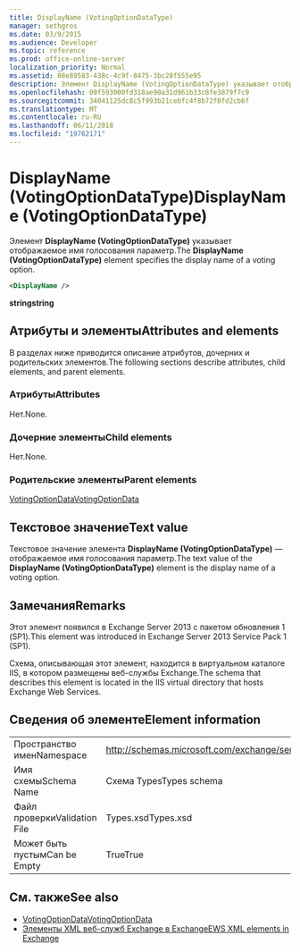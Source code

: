 ```yaml
---
title: DisplayName (VotingOptionDataType)
manager: sethgros
ms.date: 03/9/2015
ms.audience: Developer
ms.topic: reference
ms.prod: office-online-server
localization_priority: Normal
ms.assetid: 08e89583-438c-4c9f-8475-3bc28f555e95
description: Элемент DisplayName (VotingOptionDataType) указывает отображаемое имя голосования параметр.
ms.openlocfilehash: 09f593000fd318ae90a31d961b33c8fe3879f7c9
ms.sourcegitcommit: 34041125dc8c5f993b21cebfc4f8b72f0fd2cb6f
ms.translationtype: MT
ms.contentlocale: ru-RU
ms.lasthandoff: 06/11/2018
ms.locfileid: "19762171"
---
```

# <a name="displayname-votingoptiondatatype"></a><span data-ttu-id="0fbed-103">DisplayName (VotingOptionDataType)</span><span class="sxs-lookup"><span data-stu-id="0fbed-103">DisplayName (VotingOptionDataType)</span></span>

<span data-ttu-id="0fbed-104">Элемент **DisplayName (VotingOptionDataType)** указывает отображаемое имя голосования параметр.</span><span class="sxs-lookup"><span data-stu-id="0fbed-104">The **DisplayName (VotingOptionDataType)** element specifies the display name of a voting option.</span></span> 
  
```XML
<DisplayName />
```

 <span data-ttu-id="0fbed-105">**string**</span><span class="sxs-lookup"><span data-stu-id="0fbed-105">**string**</span></span>
## <a name="attributes-and-elements"></a><span data-ttu-id="0fbed-106">Атрибуты и элементы</span><span class="sxs-lookup"><span data-stu-id="0fbed-106">Attributes and elements</span></span>

<span data-ttu-id="0fbed-107">В разделах ниже приводится описание атрибутов, дочерних и родительских элементов.</span><span class="sxs-lookup"><span data-stu-id="0fbed-107">The following sections describe attributes, child elements, and parent elements.</span></span>
  
### <a name="attributes"></a><span data-ttu-id="0fbed-108">Атрибуты</span><span class="sxs-lookup"><span data-stu-id="0fbed-108">Attributes</span></span>

<span data-ttu-id="0fbed-109">Нет.</span><span class="sxs-lookup"><span data-stu-id="0fbed-109">None.</span></span>
  
### <a name="child-elements"></a><span data-ttu-id="0fbed-110">Дочерние элементы</span><span class="sxs-lookup"><span data-stu-id="0fbed-110">Child elements</span></span>

<span data-ttu-id="0fbed-111">Нет.</span><span class="sxs-lookup"><span data-stu-id="0fbed-111">None.</span></span>
  
### <a name="parent-elements"></a><span data-ttu-id="0fbed-112">Родительские элементы</span><span class="sxs-lookup"><span data-stu-id="0fbed-112">Parent elements</span></span>

[<span data-ttu-id="0fbed-113">VotingOptionData</span><span class="sxs-lookup"><span data-stu-id="0fbed-113">VotingOptionData</span></span>](votingoptiondata.md)
  
## <a name="text-value"></a><span data-ttu-id="0fbed-114">Текстовое значение</span><span class="sxs-lookup"><span data-stu-id="0fbed-114">Text value</span></span>

<span data-ttu-id="0fbed-115">Текстовое значение элемента **DisplayName (VotingOptionDataType)** — отображаемое имя голосования параметр.</span><span class="sxs-lookup"><span data-stu-id="0fbed-115">The text value of the **DisplayName (VotingOptionDataType)** element is the display name of a voting option.</span></span> 
  
## <a name="remarks"></a><span data-ttu-id="0fbed-116">Замечания</span><span class="sxs-lookup"><span data-stu-id="0fbed-116">Remarks</span></span>

<span data-ttu-id="0fbed-117">Этот элемент появился в Exchange Server 2013 с пакетом обновления 1 (SP1).</span><span class="sxs-lookup"><span data-stu-id="0fbed-117">This element was introduced in Exchange Server 2013 Service Pack 1 (SP1).</span></span>
  
<span data-ttu-id="0fbed-118">Схема, описывающая этот элемент, находится в виртуальном каталоге IIS, в котором размещены веб-службы Exchange.</span><span class="sxs-lookup"><span data-stu-id="0fbed-118">The schema that describes this element is located in the IIS virtual directory that hosts Exchange Web Services.</span></span>
  
## <a name="element-information"></a><span data-ttu-id="0fbed-119">Сведения об элементе</span><span class="sxs-lookup"><span data-stu-id="0fbed-119">Element information</span></span>

|||
|:-----|:-----|
|<span data-ttu-id="0fbed-120">Пространство имен</span><span class="sxs-lookup"><span data-stu-id="0fbed-120">Namespace</span></span>  <br/> |http://schemas.microsoft.com/exchange/services/2006/types  <br/> |
|<span data-ttu-id="0fbed-121">Имя схемы</span><span class="sxs-lookup"><span data-stu-id="0fbed-121">Schema Name</span></span>  <br/> |<span data-ttu-id="0fbed-122">Схема Types</span><span class="sxs-lookup"><span data-stu-id="0fbed-122">Types schema</span></span>  <br/> |
|<span data-ttu-id="0fbed-123">Файл проверки</span><span class="sxs-lookup"><span data-stu-id="0fbed-123">Validation File</span></span>  <br/> |<span data-ttu-id="0fbed-124">Types.xsd</span><span class="sxs-lookup"><span data-stu-id="0fbed-124">Types.xsd</span></span>  <br/> |
|<span data-ttu-id="0fbed-125">Может быть пустым</span><span class="sxs-lookup"><span data-stu-id="0fbed-125">Can be Empty</span></span>  <br/> |<span data-ttu-id="0fbed-126">True</span><span class="sxs-lookup"><span data-stu-id="0fbed-126">True</span></span>  <br/> |
   
## <a name="see-also"></a><span data-ttu-id="0fbed-127">См. также</span><span class="sxs-lookup"><span data-stu-id="0fbed-127">See also</span></span>

- [<span data-ttu-id="0fbed-128">VotingOptionData</span><span class="sxs-lookup"><span data-stu-id="0fbed-128">VotingOptionData</span></span>](votingoptiondata.md)
- [<span data-ttu-id="0fbed-129">Элементы XML веб-служб Exchange в Exchange</span><span class="sxs-lookup"><span data-stu-id="0fbed-129">EWS XML elements in Exchange</span></span>](ews-xml-elements-in-exchange.md)

